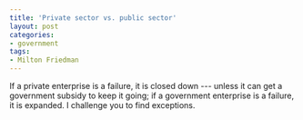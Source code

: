 ```yaml
---
title: 'Private sector vs. public sector'
layout: post
categories:
- government
tags:
- Milton Friedman
---
```


If a private enterprise is a failure, it is closed down --- unless it can get a government subsidy to keep it going; if a government enterprise is a failure, it is expanded. I challenge you to find exceptions.